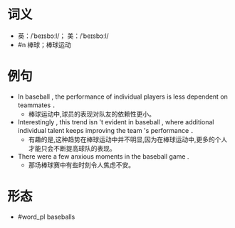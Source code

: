 # 词义
- 英：/ˈbeɪsbɔːl/； 美：/ˈbeɪsbɔːl/
- #n 棒球；棒球运动
# 例句
- In baseball , the performance of individual players is less dependent on teammates ．
	- 棒球运动中,球员的表现对队友的依赖性更小。
- Interestingly , this trend isn 't evident in baseball , where additional individual talent keeps improving the team 's performance ．
	- 有趣的是,这种趋势在棒球运动中并不明显,因为在棒球运动中,更多的个人才能只会不断提高球队的表现。
- There were a few anxious moments in the baseball game .
	- 那场棒球赛中有些时刻令人焦虑不安。
# 形态
- #word_pl baseballs

